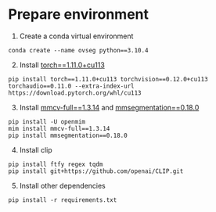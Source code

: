 # Prepare environment

1. Create a conda virtual environment

```shell
conda create --name ovseg python==3.10.4
```
2. Install [torch==1.11.0+cu113]((https://pytorch.org/))
```shell
pip install torch==1.11.0+cu113 torchvision==0.12.0+cu113 torchaudio==0.11.0 --extra-index-url https://download.pytorch.org/whl/cu113
```
3. Install [mmcv-full==1.3.14](https://mmcv.readthedocs.io/en/latest/get_started/installation.html) and [mmsegmentation==0.18.0](https://mmsegmentation.readthedocs.io/en/latest/get_started.html#)

```shell 
pip install -U openmim
mim install mmcv-full==1.3.14
pip install mmsegmentation==0.18.0
```

4. Install clip
```shell
pip install ftfy regex tqdm
pip install git+https://github.com/openai/CLIP.git
```

5. Install other dependencies
```shell
pip install -r requirements.txt
```